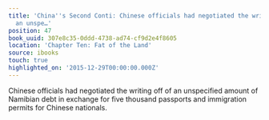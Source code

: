 ```yaml
---
title: 'China''s Second Conti: Chinese officials had negotiated the writing off of
  an unspe…'
position: 47
book_uuid: 307e8c35-0ddd-4738-ad74-cf9d2e4f8605
location: 'Chapter Ten: Fat of the Land'
source: ibooks
touch: true
highlighted_on: '2015-12-29T00:00:00.000Z'
---
```


Chinese officials had negotiated the writing off of an unspecified amount of Namibian debt in exchange for five thousand passports and immigration permits for Chinese nationals.